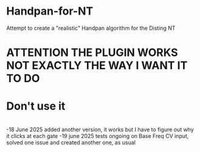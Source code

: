 # Handpan-for-NT <br>

Attempt to create a "realistic" Handpan algorithm for the Disting NT<br>

# ATTENTION THE PLUGIN WORKS NOT EXACTLY THE WAY I WANT IT TO DO
# Don't use it
<br>
-18 June 2025 added another version, it works but I have to figure out why it clicks at each gate
-19 june 2025 tests ongoing on Base Freq CV input, solved one issue and created another one, as usual 

